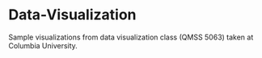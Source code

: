 # Data-Visualization

Sample visualizations from data visualization class (QMSS 5063) taken at Columbia University.
